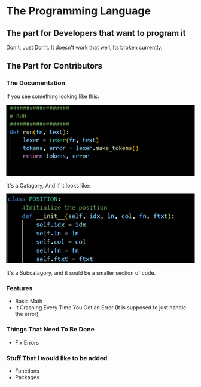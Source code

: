 # The Programming Language
## The part for Developers that want to program it
Don't, Just Don't. It doesn't work that well, Its broken currently.
## The Part for Contributors
### The Documentation
If you see something looking like this:

![IMAGE](Catagory.png)

It's a Catagory, And if it looks like:

![IMAGE](Sub_Catagory.png)

It's a Subcatagory, and it sould be a smaller section of code.
### Features
- Basic Math
- It Crashing Every Time You Get an Error (It is supposed to just handle the error)

### Things That Need To Be Done
- Fix Errors
### Stuff That I would like to be added
- Functions
- Packages
